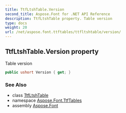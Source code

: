 ```yaml
---
title: TtfLtshTable.Version
second_title: Aspose.Font for .NET API Reference
description: TtfLtshTable property. Table version
type: docs
weight: 20
url: /net/aspose.font.ttftables/ttfltshtable/version/
---
```

## TtfLtshTable.Version property

Table version

```csharp
public ushort Version { get; }
```

### See Also

* class [TtfLtshTable](../)
* namespace [Aspose.Font.TtfTables](../../../aspose.font.ttftables/)
* assembly [Aspose.Font](../../../)


